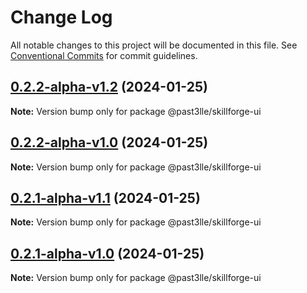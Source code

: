 # Change Log

All notable changes to this project will be documented in this file.
See [Conventional Commits](https://conventionalcommits.org) for commit guidelines.

## [0.2.2-alpha-v1.2](https://github.com/PAST3LLE/past3lle-monorepo/compare/@past3lle/skillforge-ui@0.2.2-alpha-v1.1...@past3lle/skillforge-ui@0.2.2-alpha-v1.2) (2024-01-25)

**Note:** Version bump only for package @past3lle/skillforge-ui





## [0.2.2-alpha-v1.0](https://github.com/PAST3LLE/past3lle-monorepo/compare/@past3lle/skillforge-ui@0.2.2-alpha.0...@past3lle/skillforge-ui@0.2.2-alpha-v1.0) (2024-01-25)

**Note:** Version bump only for package @past3lle/skillforge-ui





## [0.2.1-alpha-v1.1](https://github.com/PAST3LLE/past3lle-monorepo/compare/@past3lle/skillforge-ui@0.2.1-alpha-v1.0...@past3lle/skillforge-ui@0.2.1-alpha-v1.1) (2024-01-25)

**Note:** Version bump only for package @past3lle/skillforge-ui





## [0.2.1-alpha-v1.0](https://github.com/PAST3LLE/past3lle-monorepo/compare/@past3lle/skillforge-ui@0.2.0...@past3lle/skillforge-ui@0.2.1-alpha-v1.0) (2024-01-25)

**Note:** Version bump only for package @past3lle/skillforge-ui
